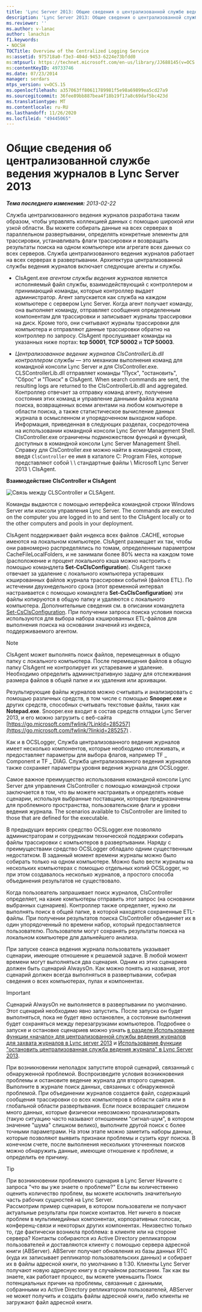 ```yaml
---
title: 'Lync Server 2013: Общие сведения о централизованной службе ведения журнала'
description: 'Lync Server 2013: Общие сведения о централизованной службе ведения журнала.'
ms.reviewer: ''
ms.author: v-lanac
author: lanachin
f1.keywords:
- NOCSH
TOCTitle: Overview of the Centralized Logging Service
ms:assetid: 975718a0-f3e3-404d-9453-6224e73bfdd0
ms:mtpsurl: https://technet.microsoft.com/en-us/library/JJ688145(v=OCS.15)
ms:contentKeyID: 49733746
ms.date: 07/23/2014
manager: serdars
mtps_version: v=OCS.15
ms.openlocfilehash: a357063ff80611789981f5e98a69899ea5cd27a9
ms.sourcegitcommit: 36fee89bb887bea4f18b19f17a8c69daf5bc423d
ms.translationtype: MT
ms.contentlocale: ru-RU
ms.lasthandoff: 11/26/2020
ms.locfileid: "49445065"
---
```

# <a name="overview-of-the-centralized-logging-service-in-lync-server-2013"></a>Общие сведения об централизованной службе ведения журналов в Lync Server 2013

<div data-xmlns="http://www.w3.org/1999/xhtml">

<div class="topic" data-xmlns="http://www.w3.org/1999/xhtml" data-msxsl="urn:schemas-microsoft-com:xslt" data-cs="https://msdn.microsoft.com/">

<div data-asp="https://msdn2.microsoft.com/asp">



</div>

<div id="mainSection">

<div id="mainBody">

<span> </span>

_**Тема последнего изменения:** 2013-02-22_

Служба централизованного ведения журналов разработана таким образом, чтобы управлять коллекцией данных с помощью широкой или узкой области. Вы можете собирать данные на всех серверах в параллельном развертывании, определять конкретные элементы для трассировки, устанавливать флаги трассировки и возвращать результаты поиска на одном компьютере или агрегате всех данных со всех серверов. Служба централизованного ведения журналов работает на всех серверах в развертывании. Архитектура централизованной службы ведения журналов включает следующие агенты и службы.

  - ClsAgent.exe *агентом службы ведения журналов* является исполняемый файл службы, взаимодействующий с контроллером и принимающий команды, которые контроллер выдает администратор. Агент запускается как служба на каждом компьютере с сервером Lync Server. Когда агент получает команду, она выполняет команду, отправляет сообщения определенным компонентам для трассировки и записывает журналы трассировки на диск. Кроме того, они считывают журналы трассировки для компьютера и отправляют данные трассировки обратно на контроллер по запросу. ClsAgent прослушивает команды на указанных ниже портах: **tcp 50001**, **TCP 50002** и **TCP 50003**.

  - *Централизованное ведение журналов ClsControllerLib.dll контроллером службы*   — это механизм выполнения команд для командной консоли Lync Server и для ClsController.exe. CLSControllerLib.dll отправляет команды "Пуск", "остановить", "Сброс" и "Поиск" в ClsAgent. When search commands are sent, the resulting logs are returned to the ClsControllerLib.dll and aggregated. Контроллер отвечает за отправку команд агенту, получение состояния этих команд и управление данными файла журнала поиска, возвращенных всеми агентами на любом компьютере в области поиска, а также статистическое вычисление данных журнала в осмысленном и упорядоченном выходном наборе. Информация, приведенная в следующих разделах, сосредоточена на использовании командной консоли Lync Server Management Shell. ClsController.exe ограничены подмножеством функций и функций, доступных в командной консоли Lync Server Management Shell. Справку для ClsController.exe можно найти в командной строке, введя `ClsController` ее имя в каталоге C: Program Files, которые представляют собой \\ \\ стандартные файлы \\ Microsoft Lync Server 2013 \\ ClsAgent.

**Взаимодействие ClsController и ClsAgent**

![Связь между CLSController и CLSAgent.](images/JJ688145.68c90811-5cf9-4a84-95b7-ea9ffc61eac4(OCS.15).jpg "Связь между CLSController и CLSAgent.")

Команды выдаются с помощью интерфейса командной строки Windows Server или консоли управления Lync Server. The commands are executed on the computer you are logged in to and sent to the ClsAgent locally or to the other computers and pools in your deployment.

ClsAgent поддерживает файл индекса всех файлов .CACHE, которые имеются на локальном компьютере. ClsAgent размещает их так, чтобы они равномерно распределялись по томам, определенным параметром CacheFileLocalFolders, и не занимали более 80% места на каждом томе (расположение и процент локального кэша можно настроить с помощью командлета **Set-CsClsConfiguration**). ClsAgent также отвечает за удаление с локального компьютера устаревших кэшированных файлов журнала трассировки событий (файлов ETL). По истечении двухнедельного срока (этот временной интервал настраивается с помощью командлета **Set-CsClsConfiguration**) эти файлы копируются в общую папку и удаляются с локального компьютера. Дополнительные сведения см. в описании командлета [Set-CsClsConfiguration](https://docs.microsoft.com/powershell/module/skype/Set-CsClsConfiguration). При получении запроса поиска условия поиска используются для выбора набора кэшированных ETL-файлов для выполнения поиска на основании значений из индекса, поддерживаемого агентом.

<div>


> [!NOTE]  
> ClsAgent может выполнять поиск файлов, перемещенных в общую папку с локального компьютера. После перемещения файлов в общую папку ClsAgent не контролирует их устаревание и удаление. Необходимо определить административную задачу для отслеживания размера файлов в общей папке и их удаления или архивации.



</div>

Результирующие файлы журналов можно считывать и анализировать с помощью различных средств, в том числе с помощью **Snooper.exe** и других средств, способных считывать текстовые файлы, таких как **Notepad.exe**. Snooper.exe входит в состав средств отладки Lync Server 2013, и его можно загрузить с веб-сайта [https://go.microsoft.com/fwlink/?LinkId=285257](https://go.microsoft.com/fwlink/?linkid=285257) .

Как и в OCSLogger, Служба централизованного ведения журналов имеет несколько компонентов, которые необходимо отслеживать, и предоставляет параметры для выбора флагов, например TF \_ Component и TF \_ DIAG. Служба централизованного ведения журналов также сохраняет параметры уровня ведения журнала для OCSLogger.

Самое важное преимущество использования командной консоли Lync Server для управления ClsController с помощью командной строки заключается в том, что вы можете настраивать и определять новые сценарии, используя выбранные поставщики, которые предназначены для проблемного пространства, пользовательские флаги и уровни ведения журнала. The scenarios available to ClsController are limited to those that are defined for the executable.

В предыдущих версиях средство OCSLogger.exe позволяло администраторам и сотрудникам технической поддержки собирать файлы трассировки с компьютеров в развертывании. Наряду с преимуществами средство OCSLogger обладало одним существенным недостатком. В заданный момент времени журналы можно было собирать только на одном компьютере. Можно было вести журналы на нескольких компьютерах с помощью отдельных копий OCSLogger, но при этом создавалось несколько журналов, а простого способа объединения результатов не существовало.

Когда пользователь запрашивает поиск журналов, ClsController определяет, на какие компьютеры отправить этот запрос (на основании выбранных сценариев). Контроллер также определяет, нужно ли выполнять поиск в общей папке, в которой находятся сохраненные ETL-файлы. При получении результатов поиска ClsController объединяет их в один упорядоченный по времени набор, который предоставляется пользователю. Пользователи могут сохранять результаты поиска на локальном компьютере для дальнейшего анализа.

При запуске сеанса ведения журнала пользователь указывает сценарии, имеющие отношение к решаемой задаче. В любой момент времени могут выполняться два сценария. Одним из этих сценариев должен быть сценарий AlwaysOn. Как можно понять из названия, этот сценарий должен всегда выполняться в развертывании, собирая сведения о всех компьютерах, пулах и компонентах.

<div>


> [!IMPORTANT]  
> Сценарий AlwaysOn не выполняется в развертывании по умолчанию. Этот сценарий необходимо явно запустить. После запуска он будет выполняться, пока не будет явно остановлен, а состояние выполнения будет сохраняться между перезагрузками компьютеров. Подробнее о запуске и остановке сценариев можно узнать <A href="lync-server-2013-using-start-for-the-centralized-logging-service-to-capture-logs.md">в разделе Использование функции «начало» для централизованной службы ведения журналов для захвата журналов в Lync server 2013</A> и <A href="lync-server-2013-using-stop-for-the-centralized-logging-service.md">Использование функции "остановить централизованная служба ведения журнала" в Lync Server 2013</A>.



</div>

При возникновении неполадок запустите второй сценарий, связанный с обнаруженной проблемой. Воспроизведите условия возникновения проблемы и остановите ведение журнала для второго сценария. Выполните в журнале поиск данных, связанных с обнаруженной проблемой. При объединении журналов создается файл, содержащий сообщения трассировки со всех компьютеров в области сайта или в глобальной области развертывания. Если поиск возвращает слишком много данных, которые физически невозможно проанализировать (такую ситуацию часто называют отношением "сигнал-шум", в котором значение "шума" слишком велико), выполните другой поиск с более точными параметрами. На этом этапе можно заметить наборы данных, которые позволяют выявить признаки проблемы и сузить круг поиска. В конечном счете, после выполнения нескольких уточненных поисков можно обнаружить данные, имеющие отношение к проблеме, и определить ее причину.

<div>


> [!TIP]  
> При возникновении проблемного сценария в Lync Server Начните с запроса "что вы уже знаете о проблеме?" Если вы количественно оценить количество проблем, вы можете исключить значительную часть рабочих сущностей на Lync Server.<BR>Рассмотрим пример сценария, в котором пользователи не получают актуальные результаты при поиске контактов. Нет ничего в поиске проблем в мультимедийных компонентах, корпоративных голосах, конференц-связи и некоторых других компонентах. Неизвестно только то, где фактически возникла проблема: в клиенте или на стороне сервера? Контакты собираются из Active Directory репликатором пользователей и доставляются клиенту с помощью сервера адресной книги (ABServer). ABServer получает обновления из базы данных RTC (куда их записывает репликатор пользовательских данных) и собирает их в файлы адресной книги, по умолчанию в 1:30. Клиенты Lync Server получают новую адресную книгу в случайном расписании. Так как вы знаете, как работает процесс, вы можете уменьшить Поиск потенциальных причин на проблемы, связанные с данными, собранными из Active Directory репликатором пользователей, ABServer не может получить и создать файлы адресной книги, либо клиенты не загружают файл адресной книги.



</div>

</div>

<span> </span>

</div>

</div>

</div>

